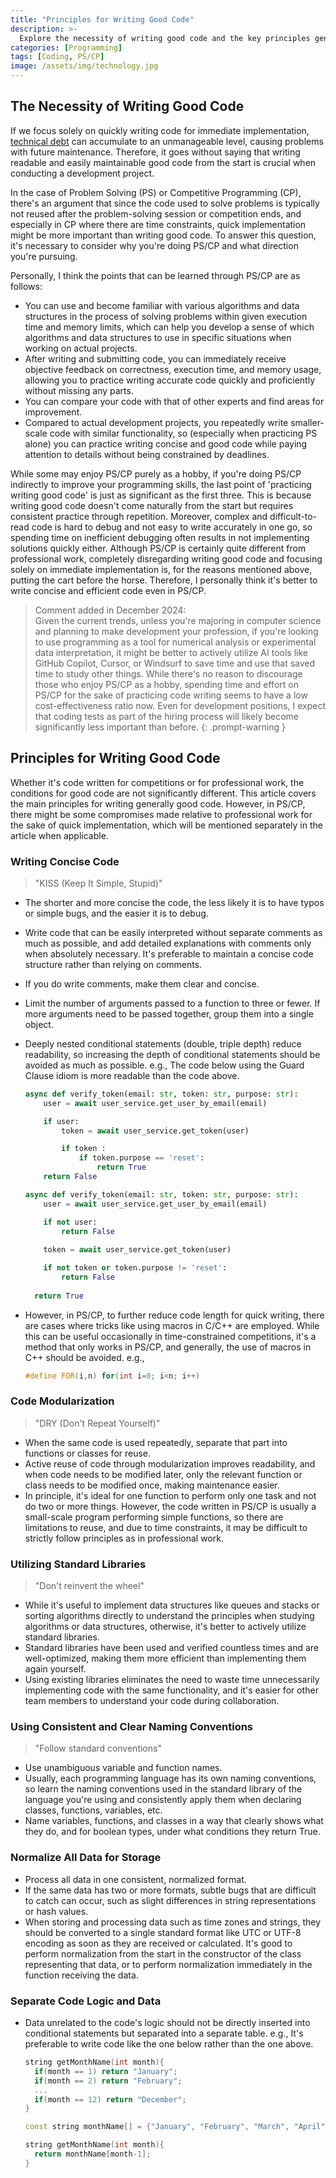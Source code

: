 ```yaml
---
title: "Principles for Writing Good Code"
description: >-
  Explore the necessity of writing good code and the key principles generally followed to create high-quality code.
categories: [Programming]
tags: [Coding, PS/CP]
image: /assets/img/technology.jpg
---
```

## The Necessity of Writing Good Code
If we focus solely on quickly writing code for immediate implementation, [technical debt](/posts/Technical-debt/) can accumulate to an unmanageable level, causing problems with future maintenance. Therefore, it goes without saying that writing readable and easily maintainable good code from the start is crucial when conducting a development project.

In the case of Problem Solving (PS) or Competitive Programming (CP), there's an argument that since the code used to solve problems is typically not reused after the problem-solving session or competition ends, and especially in CP where there are time constraints, quick implementation might be more important than writing good code. To answer this question, it's necessary to consider why you're doing PS/CP and what direction you're pursuing.

Personally, I think the points that can be learned through PS/CP are as follows:
- You can use and become familiar with various algorithms and data structures in the process of solving problems within given execution time and memory limits, which can help you develop a sense of which algorithms and data structures to use in specific situations when working on actual projects.
- After writing and submitting code, you can immediately receive objective feedback on correctness, execution time, and memory usage, allowing you to practice writing accurate code quickly and proficiently without missing any parts.
- You can compare your code with that of other experts and find areas for improvement.
- Compared to actual development projects, you repeatedly write smaller-scale code with similar functionality, so (especially when practicing PS alone) you can practice writing concise and good code while paying attention to details without being constrained by deadlines.

While some may enjoy PS/CP purely as a hobby, if you're doing PS/CP indirectly to improve your programming skills, the last point of 'practicing writing good code' is just as significant as the first three. This is because writing good code doesn't come naturally from the start but requires consistent practice through repetition. Moreover, complex and difficult-to-read code is hard to debug and not easy to write accurately in one go, so spending time on inefficient debugging often results in not implementing solutions quickly either. Although PS/CP is certainly quite different from professional work, completely disregarding writing good code and focusing solely on immediate implementation is, for the reasons mentioned above, putting the cart before the horse. Therefore, I personally think it's better to write concise and efficient code even in PS/CP.

> Comment added in December 2024:  
> Given the current trends, unless you're majoring in computer science and planning to make development your profession, if you're looking to use programming as a tool for numerical analysis or experimental data interpretation, it might be better to actively utilize AI tools like GitHub Copilot, Cursor, or Windsurf to save time and use that saved time to study other things. While there's no reason to discourage those who enjoy PS/CP as a hobby, spending time and effort on PS/CP for the sake of practicing code writing seems to have a low cost-effectiveness ratio now. Even for development positions, I expect that coding tests as part of the hiring process will likely become significantly less important than before.
{: .prompt-warning }

## Principles for Writing Good Code
Whether it's code written for competitions or for professional work, the conditions for good code are not significantly different. This article covers the main principles for writing generally good code. However, in PS/CP, there might be some compromises made relative to professional work for the sake of quick implementation, which will be mentioned separately in the article when applicable.

### Writing Concise Code
> "KISS (Keep It Simple, Stupid)"

- The shorter and more concise the code, the less likely it is to have typos or simple bugs, and the easier it is to debug.
- Write code that can be easily interpreted without separate comments as much as possible, and add detailed explanations with comments only when absolutely necessary. It's preferable to maintain a concise code structure rather than relying on comments.
- If you do write comments, make them clear and concise.
- Limit the number of arguments passed to a function to three or fewer. If more arguments need to be passed together, group them into a single object.
- Deeply nested conditional statements (double, triple depth) reduce readability, so increasing the depth of conditional statements should be avoided as much as possible.
  e.g., The code below using the Guard Clause idiom is more readable than the code above.

  ```python
  async def verify_token(email: str, token: str, purpose: str):
      user = await user_service.get_user_by_email(email)
  
      if user:
          token = await user_service.get_token(user)
  
          if token :
              if token.purpose == 'reset':
                  return True
      return False
  ```
  ```python
  async def verify_token(email: str, token: str, purpose: str):
      user = await user_service.get_user_by_email(email)
  
      if not user:
          return False
    
      token = await user_service.get_token(user)
  
      if not token or token.purpose != 'reset':
          return False
    
    return True
  ```
- However, in PS/CP, to further reduce code length for quick writing, there are cases where tricks like using macros in C/C++ are employed. While this can be useful occasionally in time-constrained competitions, it's a method that only works in PS/CP, and generally, the use of macros in C++ should be avoided.
  e.g.,

  ```c++
  #define FOR(i,n) for(int i=0; i<n; i++)
  ```

### Code Modularization
> "DRY (Don't Repeat Yourself)"

- When the same code is used repeatedly, separate that part into functions or classes for reuse.
- Active reuse of code through modularization improves readability, and when code needs to be modified later, only the relevant function or class needs to be modified once, making maintenance easier.
- In principle, it's ideal for one function to perform only one task and not do two or more things. However, the code written in PS/CP is usually a small-scale program performing simple functions, so there are limitations to reuse, and due to time constraints, it may be difficult to strictly follow principles as in professional work.

### Utilizing Standard Libraries
> "Don't reinvent the wheel"

- While it's useful to implement data structures like queues and stacks or sorting algorithms directly to understand the principles when studying algorithms or data structures, otherwise, it's better to actively utilize standard libraries.
- Standard libraries have been used and verified countless times and are well-optimized, making them more efficient than implementing them again yourself.
- Using existing libraries eliminates the need to waste time unnecessarily implementing code with the same functionality, and it's easier for other team members to understand your code during collaboration.

### Using Consistent and Clear Naming Conventions
> "Follow standard conventions"

- Use unambiguous variable and function names.
- Usually, each programming language has its own naming conventions, so learn the naming conventions used in the standard library of the language you're using and consistently apply them when declaring classes, functions, variables, etc.
- Name variables, functions, and classes in a way that clearly shows what they do, and for boolean types, under what conditions they return True.

### Normalize All Data for Storage
- Process all data in one consistent, normalized format.
- If the same data has two or more formats, subtle bugs that are difficult to catch can occur, such as slight differences in string representations or hash values.
- When storing and processing data such as time zones and strings, they should be converted to a single standard format like UTC or UTF-8 encoding as soon as they are received or calculated. It's good to perform normalization from the start in the constructor of the class representing that data, or to perform normalization immediately in the function receiving the data.

### Separate Code Logic and Data
- Data unrelated to the code's logic should not be directly inserted into conditional statements but separated into a separate table.
  e.g., It's preferable to write code like the one below rather than the one above.

  ```c++
  string getMonthName(int month){
    if(month == 1) return "January";
    if(month == 2) return "February";
    ...
    if(month == 12) return "December";
  }
  ```
  ```c++
  const string monthName[] = {"January", "February", "March", "April", "May", "June", "July", "August", "September", "October", "November", "December"};

  string getMonthName(int month){
    return monthName[month-1];
  }
  ```
